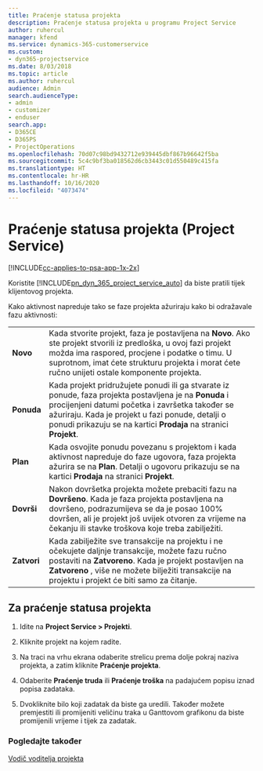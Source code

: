 ```yaml
---
title: Praćenje statusa projekta
description: Praćenje statusa projekta u programu Project Service
author: ruhercul
manager: kfend
ms.service: dynamics-365-customerservice
ms.custom:
- dyn365-projectservice
ms.date: 8/03/2018
ms.topic: article
ms.author: ruhercul
audience: Admin
search.audienceType:
- admin
- customizer
- enduser
search.app:
- D365CE
- D365PS
- ProjectOperations
ms.openlocfilehash: 70d07c98bd9432712e939445dbf867b96642f5ba
ms.sourcegitcommit: 5c4c9bf3ba018562d6cb3443c01d550489c415fa
ms.translationtype: HT
ms.contentlocale: hr-HR
ms.lasthandoff: 10/16/2020
ms.locfileid: "4073474"
---
```

# <a name="track-a-projects-status-project-service"></a>Praćenje statusa projekta (Project Service)

[!INCLUDE[cc-applies-to-psa-app-1x-2x](../includes/cc-applies-to-psa-app-1x-2x.md)]

Koristite [!INCLUDE[pn_dyn_365_project_service_auto](../includes/pn-dyn-365-project-service-auto.md)] da biste pratili tijek klijentovog projekta.  

Kako aktivnost napreduje tako se faze projekta ažuriraju kako bi odražavale fazu aktivnosti:  


|              |                                                                                                                                                                                                                                                                                                  |
|--------------|--------------------------------------------------------------------------------------------------------------------------------------------------------------------------------------------------------------------------------------------------------------------------------------------------|
|   **Novo**    | Kada stvorite projekt, faza je postavljena na **Novo**. Ako ste projekt stvorili iz predloška, u ovoj fazi projekt možda ima raspored, procjene i podatke o timu. U suprotnom, imat ćete strukturu projekta i morat ćete ručno unijeti ostale komponente projekta. |
|  **Ponuda**   |      Kada projekt pridružujete ponudi ili ga stvarate iz ponude, faza projekta postavljena je na **Ponuda** i procijenjeni datumi početka i završetka također se ažuriraju. Kada je projekt u fazi ponude, detalji o ponudi prikazuju se na kartici **Prodaja** na stranici **Projekt**.      |
|   **Plan**   |                                     Kada osvojite ponudu povezanu s projektom i kada aktivnost napreduje do faze ugovora, faza projekta ažurira se na **Plan**. Detalji o ugovoru prikazuju se na kartici **Prodaja** na stranici **Projekt**.                                      |
| **Dovrši** |                    Nakon dovršetka projekta možete prebaciti fazu na **Dovršeno**. Kada je faza projekta postavljena na dovršeno, podrazumijeva se da je posao 100% dovršen, ali je projekt još uvijek otvoren za vrijeme na čekanju ili stavke troškova koje treba zabilježiti.                     |
|  **Zatvori**   |           Kada zabilježite sve transakcije na projektu i ne očekujete daljnje transakcije, možete fazu ručno postaviti na **Zatvoreno**. Kada je projekt postavljen na **Zatvoreno** , više ne možete bilježiti transakcije na projektu i projekt će biti samo za čitanje.           |

## <a name="to-track-a-projects-status"></a>Za praćenje statusa projekta  

1.  Idite na **Project Service > Projekti**.  

2.  Kliknite projekt na kojem radite.  

3.  Na traci na vrhu ekrana odaberite strelicu prema dolje pokraj naziva projekta, a zatim kliknite **Praćenje projekta**.  

4.  Odaberite **Praćenje truda** ili **Praćenje troška** na padajućem popisu iznad popisa zadataka.  

5.  Dvokliknite bilo koji zadatak da biste ga uredili. Također možete premjestiti ili promijeniti veličinu traka u Ganttovom grafikonu da biste promijenili vrijeme i tijek za zadatak.  

### <a name="see-also"></a>Pogledajte također  
 [Vodič voditelja projekta](../psa/project-manager-guide.md)
